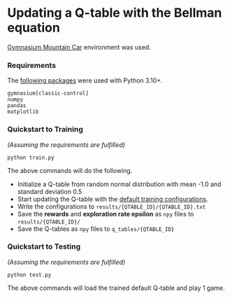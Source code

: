 # Updating a Q-table with the Bellman equation

[Gymnasium Mountain Car](https://gymnasium.farama.org/environments/classic_control/mountain_car/) environment was used.

### Requirements
The [following packages](requirements.txt) were used with Python 3.10+.
```
gymnasium[classic-control]
numpy
pandas
matplotlib
```

### Quickstart to Training
_(Assuming the requirements are fulfilled)_
```
python train.py
```
The above commands will do the following.
- Initialize a Q-table from random normal distribution with mean -1.0 and standard deviation 0.5
- Start updating the Q-table with the [default training configurations](helpers/config.py).
- Write the configurations to `results/{QTABLE_ID}/{QTABLE_ID}.txt`
- Save the **rewards** and **exploration rate epsilon** as `npy` files to `results/{QTABLE_ID}/`
- Save the Q-tables as `npy` files to `q_tables/{QTABLE_ID}`

### Quickstart to Testing
_(Assuming the requirements are fulfilled)_
```
python test.py
```
The above commands will load the trained default Q-table and play 1 game.
